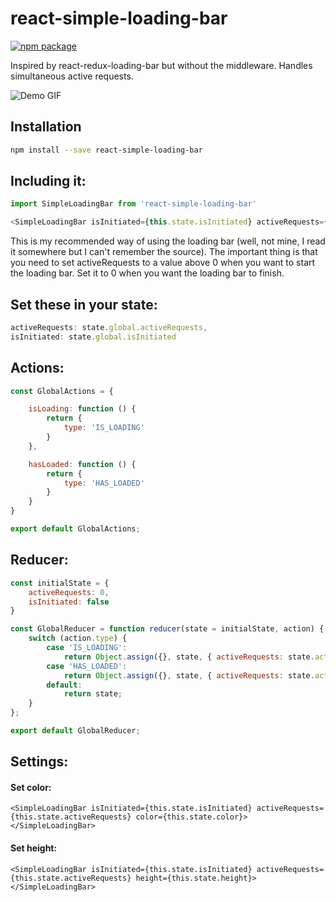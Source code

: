 # react-simple-loading-bar

[![npm package][npm-badge]][npm]

Inspired by react-redux-loading-bar but without the middleware. Handles simultaneous active requests.

![Demo GIF](https://user-images.githubusercontent.com/1689831/26979122-0c1f73e8-4d2e-11e7-89a3-6f99de87ced3.gif)


## Installation

```bash
npm install --save react-simple-loading-bar
```


## Including it:
```javascript
import SimpleLoadingBar from 'react-simple-loading-bar'

<SimpleLoadingBar isInitiated={this.state.isInitiated} activeRequests={this.state.activeRequests}></SimpleLoadingBar>
```

This is my recommended way of using the loading bar (well, not mine, I read it somewhere but I can't remember the source). The important thing is that you need to set activeRequests to a value above 0 when you want to start the loading bar. Set it to 0 when you want the loading bar to finish.

## Set these in your state:
```javascript
activeRequests: state.global.activeRequests,
isInitiated: state.global.isInitiated
```


## Actions:
```javascript
const GlobalActions = {

    isLoading: function () {
        return {
            type: 'IS_LOADING'
        }
    },

    hasLoaded: function () {
        return {
            type: 'HAS_LOADED'
        }
    }
}

export default GlobalActions;
```

## Reducer:
```javascript
const initialState = {
    activeRequests: 0,
    isInitiated: false
}

const GlobalReducer = function reducer(state = initialState, action) {
    switch (action.type) {
        case 'IS_LOADING':
            return Object.assign({}, state, { activeRequests: state.activeRequests + 1, isInitiated: true });
        case 'HAS_LOADED':
            return Object.assign({}, state, { activeRequests: state.activeRequests - 1 });
        default:
            return state;
    }
};

export default GlobalReducer;
```

## Settings:

#### Set color:
```
<SimpleLoadingBar isInitiated={this.state.isInitiated} activeRequests={this.state.activeRequests} color={this.state.color}></SimpleLoadingBar>
```

#### Set height:
```
<SimpleLoadingBar isInitiated={this.state.isInitiated} activeRequests={this.state.activeRequests} height={this.state.height}></SimpleLoadingBar>
```

[npm-badge]: https://img.shields.io/npm/v/npm-package.png?style=flat-square
[npm]: https://www.npmjs.com/package/react-simple-loading-bar
